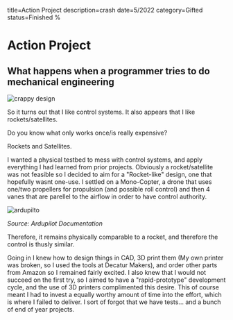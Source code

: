 title=Action Project
description=crash
date=5/2022
category=Gifted
status=Finished
%
# Action Project
## What happens when a programmer tries to do mechanical engineering

![crappy design](https://i.redd.it/y1bdbr7xqroz.jpg)

So it turns out that I like control systems. 
It also appears that I like rockets/satellites. 

Do you know what only works once/is really expensive?

Rockets and Satellites.

I wanted a physical testbed to mess with control systems, and apply everything I had learned from prior projects. Obviously a rocket/satellite was not feasible so I decided to aim for a "Rocket-like" design, one that hopefully wasnt one-use. I settled on a Mono-Copter, a drone that uses one/two propellers for propulsion (and possible roll control) and then 4 vanes that are parellel to the airflow in order to have control authority.

![ardupilto](https://ardupilot.org/copter/_images/vtol.jpg)

*Source: Ardupilot Documentation*

Therefore, it remains physically comparable to a rocket, and therefore the control is thusly similar.

Going in I knew how to design things in CAD, 3D print them (My own printer was broken, so I used the tools at Decatur Makers), and order other parts from Amazon so I remained fairly excited. I also knew that I would not succeed on the first try, so I aimed to have a "rapid-prototype" development cycle, and the use of 3D printers complimented this desire. This of course meant I had to invest a equally worthy amount of time into the effort, which is where I failed to deliver. I sort of forgot that we have tests... and a bunch of end of year projects.